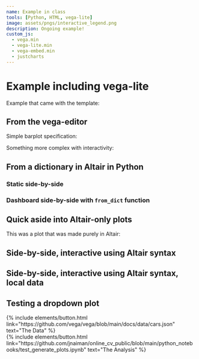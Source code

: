 ```yaml
---
name: Example in class
tools: [Python, HTML, vega-lite]
image: assets/pngs/interactive_legend.png
description: Ongoing example!
custom_js:
  - vega.min
  - vega-lite.min
  - vega-embed.min
  - justcharts
---
```



# Example including vega-lite

Example that came with the template:

<vegachart schema-url="{{ site.baseurl }}/assets/json/cars.json" style="width: 100%"></vegachart>

## From the vega-editor

Simple barplot specification:

<vegachart schema-url="{{ site.baseurl }}/assets/json/firstViz_take2.json" style="width: 100%"></vegachart>

Something more complex with interactivity:

<vegachart schema-url="{{ site.baseurl }}/assets/json/interactive_legend.json" style="width: 100%"></vegachart>

## From a dictionary in Altair in Python

<vegachart schema-url="{{ site.baseurl }}/assets/json/chart1.json" style="width: 100%"></vegachart>

### Static side-by-side

<vegachart schema-url="{{ site.baseurl }}/assets/json/static_mobility_dashboard.json" style="width: 100%"></vegachart>

### Dashboard side-by-side with `from_dict` function

<vegachart schema-url="{{ site.baseurl }}/assets/json/side_by_side_from_dict.json" style="width: 100%"></vegachart>

## Quick aside into Altair-only plots

This was a plot that was made purely in Altair:

<vegachart schema-url="{{ site.baseurl }}/assets/json/pop_scatter.json" style="width: 100%"></vegachart>

## Side-by-side, interactive using Altair syntax

<vegachart schema-url="{{ site.baseurl }}/assets/json/side_by_side_mobility_url.json" style="width: 100%"></vegachart>

## Side-by-side, interactive using Altair syntax, local data

<vegachart schema-url="{{ site.baseurl }}/assets/json/side_by_side_with_localdata.json" style="width: 100%"></vegachart>


## Testing a dropdown plot

<vegachart schema-url="{{ site.baseurl }}/assets/json/save_stats.json" style="width: 100%"></vegachart>



<!-- these are written in a combo of html and liquid --> 

<div class="left">
{% include elements/button.html link="https://github.com/vega/vega/blob/main/docs/data/cars.json" text="The Data" %}
</div>

<div class="right">
{% include elements/button.html link="https://github.com/jnaiman/online_cv_public/blob/main/python_notebooks/test_generate_plots.ipynb" text="The Analysis" %}
</div>

